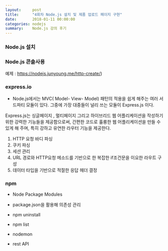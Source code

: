 ```yaml
---
layout:     post
title:      "4회차 Node.js 설치 및 제품 업로드 페이지 구현"
date:       2018-01-11 00:00:00
categories: nodejs
summary:    Node.js 강의 후기
---
```


### Node.js 설치

### Node.js 콘솔사용

예제 : https://nodejs.junyoung.me/http-create/)
 
### express.io

- Node.js에서는 MVC( Model- View- Model) 패턴의 적용을 쉽게 해주는 여러 서드파티 모듈이 있다.
그중에 가장 대중들이 널리 쓰는 모듈이 Express.js 이다.

Express.js는 싱글페이지 , 멀티페이지 그리고 하이브리드 웹 어플리케이션을 작성하기 위한 강력한 기능들을 제공함으로써, 간편한 코드로 휼륭한 웹 어플리케이션을 만들 수 있게 해 주며, 특히 강하고 유연한 라우터 기능을 제공한다.

1. HTTP 요청 바디 파싱
2. 쿠키 파싱
3. 세션 관리
4. URL 경로와 HTTP요청 메소드를 기반으로 한 복잡한 if조건문을 이요한 라우트 구성
5. 데이터 타입을 기반으로 적절한 응답 헤더 결정

### npm

- Node Package Modules
- package.json을 활용해 의존성 관리

- npm uninstall
- npm list
- nodemon
- rest API